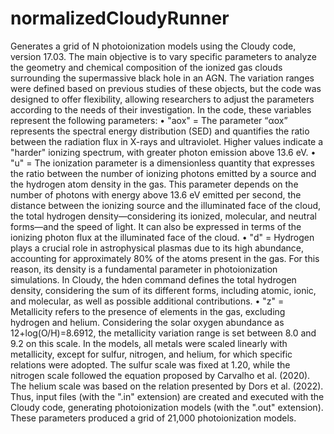 # normalizedCloudyRunner
Generates a grid of N photoionization models using the Cloudy code, version 17.03. The main objective is to vary specific parameters to analyze the geometry and chemical composition of the ionized gas clouds surrounding the supermassive black hole in an AGN.
The variation ranges were defined based on previous studies of these objects, but the code was designed to offer flexibility, allowing researchers to adjust the parameters according to the needs of their investigation. In the code, these variables represent the following parameters:
•	"aox" = The parameter “αox”  represents the spectral energy distribution (SED) and quantifies the ratio between the radiation flux in X-rays and ultraviolet. Higher values indicate a "harder" ionizing spectrum, with greater photon emission above 13.6 eV.
•	"u" = The ionization parameter is a dimensionless quantity that expresses the ratio between the number of ionizing photons emitted by a source and the hydrogen atom density in the gas. This parameter depends on the number of photons with energy above 13.6 eV emitted per second, the distance between the ionizing source and the illuminated face of the cloud, the total hydrogen density—considering its ionized, molecular, and neutral forms—and the speed of light. It can also be expressed in terms of the ionizing photon flux at the illuminated face of the cloud.
•	"d" = Hydrogen plays a crucial role in astrophysical plasmas due to its high abundance, accounting for approximately 80% of the atoms present in the gas. For this reason, its density is a fundamental parameter in photoionization simulations. In Cloudy, the hden command defines the total hydrogen density, considering the sum of its different forms, including atomic, ionic, and molecular, as well as possible additional contributions.
•	"z" = Metallicity refers to the presence of elements in the gas, excluding hydrogen and helium. Considering the solar oxygen abundance as 12+log(O/H)=8.6912, the metallicity variation range is set between 8.0 and 9.2 on this scale.
In the models, all metals were scaled linearly with metallicity, except for sulfur, nitrogen, and helium, for which specific relations were adopted. The sulfur scale was fixed at 1.20, while the nitrogen scale followed the equation proposed by Carvalho et al. (2020). The helium scale was based on the relation presented by Dors et al. (2022).
Thus, input files (with the ".in" extension) are created and executed with the Cloudy code, generating photoionization models (with the ".out" extension).
These parameters produced a grid of 21,000 photoionization models.

